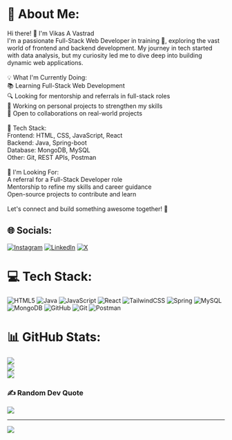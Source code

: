 # 💫 About Me:
Hi there! 👋 I'm Vikas A Vastrad<br>I'm a passionate Full-Stack Web Developer in training 🚀, exploring the vast world of frontend and backend development. My journey in tech started with data analysis, but my curiosity led me to dive deep into building dynamic web applications.<br><br>💡 What I'm Currently Doing:<br>📚 Learning Full-Stack Web Development <br>🔍 Looking for mentorship and referrals in full-stack roles<br>🎯 Working on personal projects to strengthen my skills<br>🤝 Open to collaborations on real-world projects<br><br>🔧 Tech Stack:<br>Frontend: HTML, CSS, JavaScript, React<br>Backend: Java, Spring-boot<br>Database: MongoDB, MySQL<br>Other: Git, REST APIs, Postman<br><br>📢 I'm Looking For:<br>A referral for a Full-Stack Developer role<br>Mentorship to refine my skills and career guidance<br>Open-source projects to contribute and learn<br><br>Let's connect and build something awesome together! 🚀


## 🌐 Socials:
[![Instagram](https://img.shields.io/badge/Instagram-%23E4405F.svg?logo=Instagram&logoColor=white)](https://instagram.com/vikas_vastrad) [![LinkedIn](https://img.shields.io/badge/LinkedIn-%230077B5.svg?logo=linkedin&logoColor=white)](https://linkedin.com/in/www.linkedin.com/in/vikas-vastrad-dev) [![X](https://img.shields.io/badge/X-black.svg?logo=X&logoColor=white)](https://x.com/@VikasAV23) 

# 💻 Tech Stack:
![HTML5](https://img.shields.io/badge/html5-%23E34F26.svg?style=for-the-badge&logo=html5&logoColor=white) ![Java](https://img.shields.io/badge/java-%23ED8B00.svg?style=for-the-badge&logo=openjdk&logoColor=white) ![JavaScript](https://img.shields.io/badge/javascript-%23323330.svg?style=for-the-badge&logo=javascript&logoColor=%23F7DF1E) ![React](https://img.shields.io/badge/react-%2320232a.svg?style=for-the-badge&logo=react&logoColor=%2361DAFB) ![TailwindCSS](https://img.shields.io/badge/tailwindcss-%2338B2AC.svg?style=for-the-badge&logo=tailwind-css&logoColor=white) ![Spring](https://img.shields.io/badge/spring-%236DB33F.svg?style=for-the-badge&logo=spring&logoColor=white) ![MySQL](https://img.shields.io/badge/mysql-4479A1.svg?style=for-the-badge&logo=mysql&logoColor=white) ![MongoDB](https://img.shields.io/badge/MongoDB-%234ea94b.svg?style=for-the-badge&logo=mongodb&logoColor=white) ![GitHub](https://img.shields.io/badge/github-%23121011.svg?style=for-the-badge&logo=github&logoColor=white) ![Git](https://img.shields.io/badge/git-%23F05033.svg?style=for-the-badge&logo=git&logoColor=white) ![Postman](https://img.shields.io/badge/Postman-FF6C37?style=for-the-badge&logo=postman&logoColor=white)
# 📊 GitHub Stats:
![](https://github-readme-stats.vercel.app/api?username=Vikas-Vastrad&theme=dark&hide_border=true&include_all_commits=false&count_private=false)<br/>
![](https://github-readme-streak-stats.herokuapp.com/?user=Vikas-Vastrad&theme=dark&hide_border=true)<br/>
![](https://github-readme-stats.vercel.app/api/top-langs/?username=Vikas-Vastrad&theme=dark&hide_border=true&include_all_commits=false&count_private=false&layout=compact)

### ✍️ Random Dev Quote
![](https://quotes-github-readme.vercel.app/api?type=horizontal&theme=radical)

---
[![](https://visitcount.itsvg.in/api?id=Vikas-Vastrad&icon=0&color=0)](https://visitcount.itsvg.in)

<!-- Proudly created with GPRM ( https://gprm.itsvg.in ) -->
